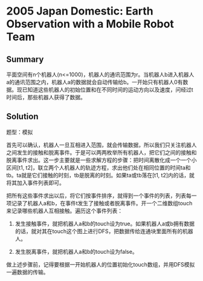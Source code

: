# 2005 Japan Domestic: Earth Observation with a Mobile Robot Team
## Summary

平面空间有n个机器人(n\<=1000)，机器人的通讯范围为r。当机器人b进入机器人a的通讯范围之内，机器人a的数据就会自动传输给b。一开始只有机器人0有数据。现已知道这些机器人的初始位置和在不同时间的运动方向以及速度，问经过t时间后，那些机器人获得了数据。

## Solution
题型：模拟

首先可以确认，机器人一旦互相进入范围，就会传输数据，所以我们只关注机器人之间发生的接触和脱离事件。于是可以两两枚举所有机器人，把它们之间的接触和脱离事件求出。这一步主要就是一些求解方程的步骤：把时间离散化成一个一个小区间\[t1, t2\]，联立两个人机器人的轨迹方程，求出他们处在相同位置的时间ta和tb。ta就是它们接触的时刻，tb是脱离的时刻。如果ta或tb落在\[t1, t2\]内的话，就将其加入事件列表即可。

把所有这些事件求出以后，将它们按事件排序，就得到一个事件的列表，列表每一项记录了机器人a和b，在事件t发生了接触或者脱离事件。开一个二维数组touch来记录哪些机器人互相接触。遍历这个事件列表：

1. 发生接触事件，就把机器人a和b的touch设为true。如果机器人a或b拥有数据的话，就对其在touch这个图上进行DFS，把数据传给连通块里面所有的机器人。

2. 发生脱离事件，就把机器人a和b的touch设为false。

做上述步骤前，记得要根据一开始机器人的位置初始化touch数组，并用DFS模拟一遍数据的传输。